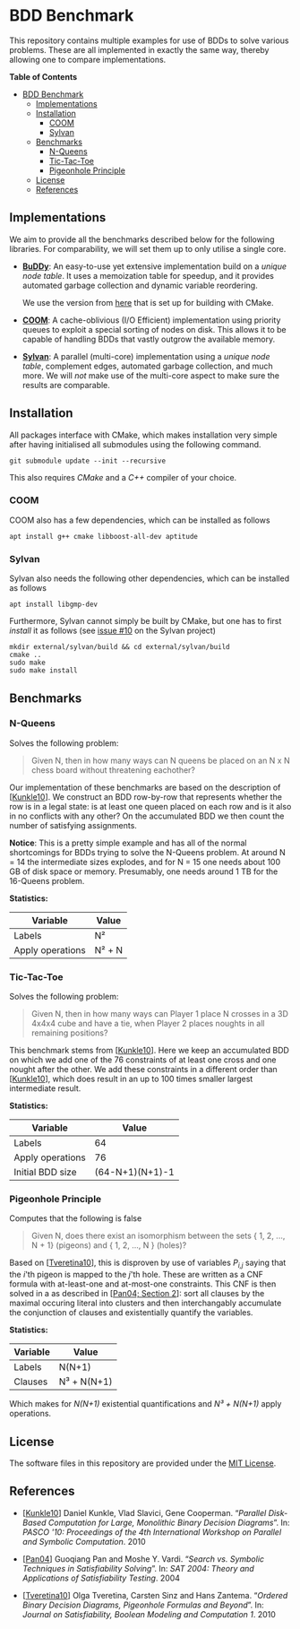 # BDD Benchmark
This repository contains multiple examples for use of BDDs to solve various
problems. These are all implemented in exactly the same way, thereby allowing
one to compare implementations.

<!-- markdown-toc start - Don't edit this section. Run M-x markdown-toc-refresh-toc -->
**Table of Contents**

- [BDD Benchmark](#bdd-benchmark)
    - [Implementations](#implementations)
    - [Installation](#installation)
        - [COOM](#coom)
        - [Sylvan](#sylvan)
    - [Benchmarks](#benchmarks)
        - [N-Queens](#n-queens)
        - [Tic-Tac-Toe](#tic-tac-toe)
        - [Pigeonhole Principle](#pigeonhole-principle)
    - [License](#license)
    - [References](#references)

<!-- markdown-toc end -->

## Implementations
We aim to provide all the benchmarks described below for the following
libraries. For comparability, we will set them up to only utilise a single core.


- [**BuDDy**](http://vlsicad.eecs.umich.edu/BK/Slots/cache/www.itu.dk/research/buddy/):
  An easy-to-use yet extensive implementation build on a _unique node table_. It
  uses a memoization table for speedup, and it provides automated garbage
  collection and dynamic variable reordering.

  We use the version from [here](https://github.com/jgcoded/BuDDy) that is set
  up for building with CMake.


- [**COOM**](https://github.com/ssoelvsten/coom):
  A cache-oblivious (I/O Efficient) implementation using priority queues to
  exploit a special sorting of nodes on disk. This allows it to be capable of
  handling BDDs that vastly outgrow the available memory.
  

- [**Sylvan**](https://github.com/trolando/sylvan):
  A parallel (multi-core) implementation using a _unique node table_, complement
  edges, automated garbage collection, and much more. We will *not* make use of
  the multi-core aspect to make sure the results are comparable.


## Installation
All packages interface with CMake, which makes installation very simple after
having initialised all submodules using the following command.

```
git submodule update --init --recursive
```

This also requires _CMake_ and a _C++_ compiler of your choice.

### COOM
COOM also has a few dependencies, which can be installed as follows
```
apt install g++ cmake libboost-all-dev aptitude
```

### Sylvan
Sylvan also needs the following other dependencies, which can be installed as follows
```
apt install libgmp-dev
```

Furthermore, Sylvan cannot simply be built by CMake, but one has to first
_install_ it as follows (see [issue #10](https://github.com/trolando/sylvan/issues/10)
on the Sylvan project)
```
mkdir external/sylvan/build && cd external/sylvan/build
cmake ..
sudo make
sudo make install
```

## Benchmarks

### N-Queens
Solves the following problem:

> Given N, then in how many ways can N queens be placed on an N x N chess board
> without threatening eachother?

Our implementation of these benchmarks are based on the description of
[[Kunkle10](#references)]. We construct an BDD row-by-row that represents
whether the row is in a legal state: is at least one queen placed on each row
and is it also in no conflicts with any other? On the accumulated BDD we then
count the number of satisfying assignments.

**Notice**: This is a pretty simple example and has all of the normal
shortcomings for BDDs trying to solve the N-Queens problem. At around N = 14
the intermediate sizes explodes, and for N = 15 one needs about 100 GB of disk
space or memory. Presumably, one needs around 1 TB for the 16-Queens problem.

**Statistics:**

| Variable         | Value  |
|------------------|--------|
| Labels           | N²     |
| Apply operations | N² + N |


### Tic-Tac-Toe
Solves the following problem:

> Given N, then in how many ways can Player 1 place N crosses in a 3D 4x4x4 cube
> and have a tie, when Player 2 places noughts in all remaining positions?

This benchmark stems from [[Kunkle10](#references)]. Here we keep an accumulated
BDD on which we add one of the 76 constraints of at least one cross and one
nought after the other. We add these constraints in a different order than
[[Kunkle10](#references)], which does result in an up to 100 times smaller largest
intermediate result.

**Statistics:**

| Variable          |           Value |
|-------------------|-----------------|
| Labels            |              64 |
| Apply operations  |              76 |
| Initial BDD size  | (64-N+1)(N+1)-1 |


### Pigeonhole Principle
Computes that the following is false

> Given N, does there exist an isomorphism between the sets { 1, 2, ..., N + 1}
> (pigeons) and { 1, 2, ..., N } (holes)?

Based on [[Tveretina10](#references)], this is disproven by use of variables
_P<sub>i,j</sub>_ saying that the _i_'th pigeon is mapped to the _j_'th hole.
These are written as a CNF formula with at-least-one and at-most-one
constraints. This CNF is then solved in a as described in [[Pan04; Section
2](#references)]: sort all clauses by the maximal occuring literal into clusters
and then interchangably accumulate the conjunction of clauses and existentially
quantify the variables.

**Statistics:**

| Variable | Value       |
|----------|-------------|
| Labels   | N(N+1)      |
| Clauses  | N³ + N(N+1) |

Which makes for _N(N+1)_ existential quantifications and _N³ + N(N+1)_ apply
operations.


## License
The software files in this repository are provided under the
[MIT License](/LICENSE.md).


## References

- [[Kunkle10](https://dl.acm.org/doi/abs/10.1145/1837210.1837222)] Daniel
  Kunkle, Vlad Slavici, Gene Cooperman. “_Parallel Disk-Based Computation for
  Large, Monolithic Binary Decision Diagrams_”. In: _PASCO '10: Proceedings of
  the 4th International Workshop on Parallel and Symbolic Computation_. 2010

- [[Pan04](https://link.springer.com/chapter/10.1007/11527695_19)] Guoqiang
  Pan and Moshe Y. Vardi. “_Search vs. Symbolic Techniques in Satisfiability
  Solving_”. In: _SAT 2004: Theory and Applications of Satisfiability Testing_.
  2004

- [[Tveretina10](https://dl.acm.org/doi/abs/10.1145/1837210.1837222)] Olga
  Tveretina, Carsten Sinz and Hans Zantema. “_Ordered Binary Decision Diagrams,
  Pigeonhole Formulas and Beyond_”. In: _Journal on Satisfiability, Boolean
  Modeling and Computation 1_. 2010
